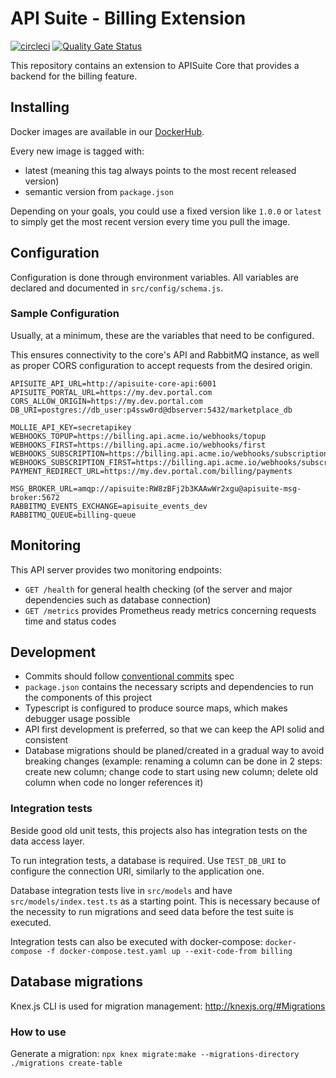 # API Suite - Billing Extension

[![circleci](https://circleci.com/gh/APISuite/apisuite-billing-extension.svg?style=shield)](https://app.circleci.com/pipelines/github/APISuite/apisuite-billing-extension)
[![Quality Gate Status](https://sonarcloud.io/api/project_badges/measure?project=APISuite_apisuite-billing-extension&metric=alert_status)](https://sonarcloud.io/dashboard?id=APISuite_apisuite-billing-extension)


This repository contains an extension to APISuite Core that provides a backend for the billing feature.

## Installing

Docker images are available in our [DockerHub](https://hub.docker.com/r/cloudokihub/apisuite-billing-extension).

Every new image is tagged with:
- latest (meaning this tag always points to the most recent released version) 
- semantic version from `package.json`

Depending on your goals, you could use a fixed version like `1.0.0` or
`latest` to simply get the most recent version every time you pull the image.

## Configuration

Configuration is done through environment variables.
All variables are declared and documented in `src/config/schema.js`.

### Sample Configuration

Usually, at a minimum, these are the variables that need to be configured.

This ensures connectivity to the core's API and RabbitMQ instance, as well as proper CORS configuration to accept requests from the desired origin.

```
APISUITE_API_URL=http://apisuite-core-api:6001
APISUITE_PORTAL_URL=https://my.dev.portal.com
CORS_ALLOW_ORIGIN=https://my.dev.portal.com
DB_URI=postgres://db_user:p4ssw0rd@dbserver:5432/marketplace_db 

MOLLIE_API_KEY=secretapikey
WEBHOOKS_TOPUP=https://billing.api.acme.io/webhooks/topup
WEBHOOKS_FIRST=https://billing.api.acme.io/webhooks/first
WEBHOOKS_SUBSCRIPTION=https://billing.api.acme.io/webhooks/subscription
WEBHOOKS_SUBSCRIPTION_FIRST=https://billing.api.acme.io/webhooks/subscription_first
PAYMENT_REDIRECT_URL=https://my.dev.portal.com/billing/payments

MSG_BROKER_URL=amqp://apisuite:RW8zBFj2b3KAAwWr2xgu@apisuite-msg-broker:5672
RABBITMQ_EVENTS_EXCHANGE=apisuite_events_dev
RABBITMQ_QUEUE=billing-queue
```

## Monitoring

This API server provides two monitoring endpoints:
- `GET /health` for general health checking (of the server and major dependencies such as database connection)
- `GET /metrics` provides Prometheus ready metrics concerning requests time and status codes

## Development

- Commits should follow [conventional commits](https://www.conventionalcommits.org) spec
- `package.json` contains the necessary scripts and dependencies to run the components of this project
- Typescript is configured to produce source maps, which makes debugger usage possible
- API first development is preferred, so that we can keep the API solid and consistent
- Database migrations should be planed/created in a gradual way to avoid breaking changes
  (example: renaming a column can be done in 2 steps: create new column; change code to start using new column; delete old column when code no longer references it)

### Integration tests

Beside good old unit tests, this projects also has integration tests on the data access layer.

To run integration tests, a database is required. Use `TEST_DB_URI` to configure the connection URl, similarly to the application one.

Database integration tests live in `src/models` and have `src/models/index.test.ts` as a starting point. 
This is necessary because of the necessity to run migrations and seed data before the test suite is executed.

Integration tests can also be executed with docker-compose: `docker-compose -f docker-compose.test.yaml up --exit-code-from billing`

## Database migrations

Knex.js CLI is used for migration management: http://knexjs.org/#Migrations

### How to use

Generate a migration: `npx knex migrate:make --migrations-directory ./migrations create-table`
